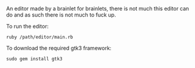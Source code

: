 An editor made by a brainlet for brainlets, there is not much this editor can do and as such there is not much to fuck up.

To run the editor:

`ruby /path/editor/main.rb`

To download the required gtk3 framework:

`sudo gem install gtk3`
